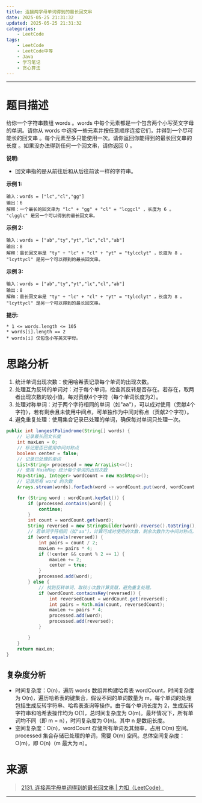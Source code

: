 ```yaml
---
title: 连接两字母单词得到的最长回文串
date: 2025-05-25 21:31:32
updated: 2025-05-25 21:31:32
categories:
    - LeetCode
tags:
    - LeetCode
    - LeetCode中等
    - Java
    - 学习笔记
    - 贪心算法
---
```

---

# 题目描述

给你一个字符串数组 words 。words 中每个元素都是一个包含两个小写英文字母的单词。请你从 words 中选择一些元素并按任意顺序连接它们，并得到一个尽可能长的回文串 。每个元素至多只能使用一次。请你返回你能得到的最长回文串的长度 。如果没办法得到任何一个回文串，请你返回 0 。

**说明:**
* 回文串指的是从前往后和从后往前读一样的字符串。

**示例 1:**
```
输入：words = ["lc","cl","gg"]
输出：6
解释：一个最长的回文串为 "lc" + "gg" + "cl" = "lcggcl" ，长度为 6 。
"clgglc" 是另一个可以得到的最长回文串。
```

**示例 2:**
```
输入：words = ["ab","ty","yt","lc","cl","ab"]
输出：8
解释：最长回文串是 "ty" + "lc" + "cl" + "yt" = "tylcclyt" ，长度为 8 。
"lcyttycl" 是另一个可以得到的最长回文串。
```

**示例 3:**
```
输入：words = ["ab","ty","yt","lc","cl","ab"]
输出：8
解释：最长回文串是 "ty" + "lc" + "cl" + "yt" = "tylcclyt" ，长度为 8 。
"lcyttycl" 是另一个可以得到的最长回文串。
```

**提示:**
```
* 1 <= words.length <= 105
* words[i].length == 2
* words[i] 仅包含小写英文字母。
```

<!-- more -->

# 思路分析

1. 统计单词出现次数：使用哈希表记录每个单词的出现次数。
2. 处理互为反转的单词对：对于每个单词，检查其反转是否存在。若存在，取两者出现次数的较小值，每对贡献4个字符（每个单词长度为2）。
3. 处理对称单词：对于两个字符相同的单词（如"aa"），可以成对使用（贡献4个字符），若有剩余且未使用中间点，可单独作为中间对称点（贡献2个字符）。
4. 避免重复处理：使用集合记录已处理的单词，确保每对单词只处理一次。

```java
public int longestPalindrome(String[] words) {
    // 记录最长回文长度
    int maxLen = 0;
    // 标记是否已使用中间对称点
    boolean center = false;
    // 记录已处理的单词
    List<String> processed = new ArrayList<>();
    // 使用 HashMap 统计每个单词的出现次数
    Map<String, Integer> wordCount = new HashMap<>();
    // 记录所有 word 的次数
    Arrays.stream(words).forEach(word -> wordCount.put(word, wordCount.getOrDefault(word, 0) + 1));

    for (String word : wordCount.keySet()) {
        if (processed.contains(word)) {
            continue;
        }
        int count = wordCount.get(word);
        String reversed = new StringBuilder(word).reverse().toString();
        // 若单词字符相同（如"aa"），计算可成对使用的次数，剩余次数作为中间对称点。
        if (word.equals(reversed)) {
            int pairs = count / 2;
            maxLen += pairs * 4;
            if (!center && count % 2 == 1) {
                maxLen += 2;
                center = true;
            }
            processed.add(word);
        } else {
            // 找到反转单词，取较小次数计算贡献，避免重复处理。
            if (wordCount.containsKey(reversed)) {
                int reversedCount = wordCount.get(reversed);
                int pairs = Math.min(count, reversedCount);
                maxLen += pairs * 4;
                processed.add(word);
                processed.add(reversed);
            }

        }
    }
    return maxLen;
}
```

## 复杂度分析

* 时间复杂度：O(n)，遍历 words 数组并构建哈希表 wordCount，时间复杂度为 O(n)，遍历哈希表的键集合，假设不同的单词数量为 m，每个单词的处理包括生成反转字符串、哈希表查询等操作。由于每个单词长度为 2，生成反转字符串和哈希表操作均为 O(1)，总时间复杂度为 O(m)。最坏情况下，所有单词均不同（即 m = n），时间复杂度为 O(n)。其中 n 是数组长度。
* 空间复杂度：O(n)，wordCount 存储所有单词及其频率，占用 O(m) 空间。processed 集合存储已处理的单词，需要 O(m) 空间。总体空间复杂度：O(m)，即 O(n)（m 最大为 n）。

# 来源

> [2131. 连接两字母单词得到的最长回文串 | 力扣（LeetCode）][1]

---

[1]: https://leetcode.cn/problems/longest-palindrome-by-concatenating-two-letter-words/description/ "2131. 连接两字母单词得到的最长回文串 | 力扣（LeetCode）"
